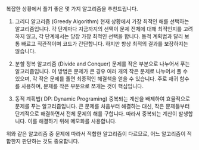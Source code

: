 복잡한 상황에서 풀기 좋은 몇 가지 알고리즘을 추천드립니다.

1. 그리디 알고리즘 (Greedy Algorithm)
   현재 상황에서 가장 최적인 해를 선택하는 알고리즘입니다. 각 단계마다 지금까지의 선택이 문제 전체에 대해 최적인지를 고려하지 않고, 각 단계에서는 당장 가장 최적인 선택을 합니다. 동적 계획법과 달리 보통 빠르고 직관적이며 코드가 간단합니다. 하지만 항상 최적의 결과를 보장하지는 않습니다.

2. 분할 정복 알고리즘 (Divide and Conquer)
   문제를 작은 부분으로 나누어서 푸는 알고리즘입니다. 이 방법은 문제가 큰 경우 여러 개의 작은 문제로 나누어서 풀 수 있으며, 각 작은 문제를 풀면 최종적인 해결책을 얻을 수 있습니다. 주로 재귀 함수를 사용하며, 문제를 작은 부분으로 쪼개는 것이 핵심입니다.

3. 동적 계획법( DP: Dynamic Programing)
   중복되는 계산을 배제하여 효율적으로 문제를 푸는 알고리즘입니다. 큰 문제를 처음부터 해결하는 대신, 작은 문제들부터 단계적으로 해결하면서 전체 문제의 해를 구합니다. 따라서 중복되는 계산이 발생합니다. 이를 해결하기 위해 메모화를 사용합니다.

위와 같은 알고리즘 중 문제에 따라서 적합한 알고리즘이 다르므로, 어느 알고리즘이 적합한지 판단하는 것도 중요합니다.
